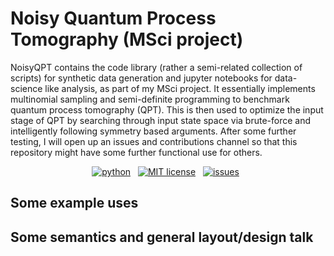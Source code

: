 Noisy Quantum Process Tomography (MSci project)
================================


NoisyQPT contains the code library (rather a semi-related collection of scripts) for synthetic data generation and jupyter 
notebooks for data-science like analysis, as part of my MSci project. It essentially implements multinomial sampling and semi-definite programming to benchmark quantum process tomography (QPT). This is then used to
optimize the input stage of QPT by searching through input state space via brute-force and intelligently following symmetry based arguments.
After some further testing, I will open up an issues and contributions channel so that this repository might have some further functional use for others. 

<p align="center">
    <a href="https://www.python.org/">
        <img src="https://img.shields.io/badge/python-v3-brightgreen.svg"
            alt="python"></a> &nbsp;
    <a href="https://opensource.org/licenses/MIT">
        <img src="https://img.shields.io/badge/license-MIT-brightgreen.svg"
            alt="MIT license"></a> &nbsp;
    <a href="https://github.com/erg0dic/NoisyQPT/graphs/commit-activity">
        <img src="https://img.shields.io/badge/Maintained%3F-yes-brightgreen.svg"
            alt="issues"></a> &nbsp;

</p>

## Some example uses

## Some semantics and general layout/design talk

